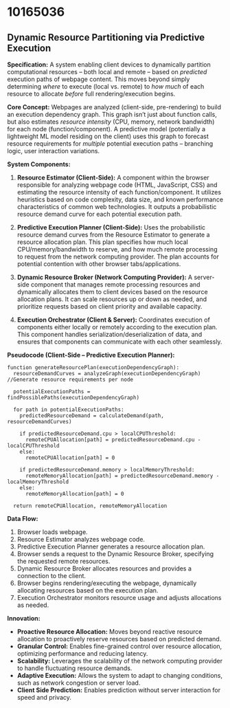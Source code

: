 # 10165036

## Dynamic Resource Partitioning via Predictive Execution

**Specification:** A system enabling client devices to dynamically partition computational resources – both local and remote – based on *predicted* execution paths of webpage content. This moves beyond simply determining *where* to execute (local vs. remote) to *how much* of each resource to allocate *before* full rendering/execution begins.

**Core Concept:** Webpages are analyzed (client-side, pre-rendering) to build an execution dependency graph. This graph isn’t just about function calls, but also estimates *resource intensity* (CPU, memory, network bandwidth) for each node (function/component).  A predictive model (potentially a lightweight ML model residing on the client) uses this graph to forecast resource requirements for *multiple* potential execution paths – branching logic, user interaction variations.  

**System Components:**

1.  **Resource Estimator (Client-Side):**  A component within the browser responsible for analyzing webpage code (HTML, JavaScript, CSS) and estimating the resource intensity of each function/component. It utilizes heuristics based on code complexity, data size, and known performance characteristics of common web technologies.  It outputs a probabilistic resource demand curve for each potential execution path.

2.  **Predictive Execution Planner (Client-Side):** Uses the probabilistic resource demand curves from the Resource Estimator to generate a resource allocation plan. This plan specifies how much local CPU/memory/bandwidth to reserve, and how much remote processing to request from the network computing provider. The plan accounts for potential contention with other browser tabs/applications.

3.  **Dynamic Resource Broker (Network Computing Provider):** A server-side component that manages remote processing resources and dynamically allocates them to client devices based on the resource allocation plans. It can scale resources up or down as needed, and prioritize requests based on client priority and available capacity.

4. **Execution Orchestrator (Client & Server):** Coordinates execution of components either locally or remotely according to the execution plan. This component handles serialization/deserialization of data, and ensures that components can communicate with each other seamlessly.

**Pseudocode (Client-Side – Predictive Execution Planner):**

```
function generateResourcePlan(executionDependencyGraph):
  resourceDemandCurves = analyzeGraph(executionDependencyGraph) //Generate resource requirements per node

  potentialExecutionPaths = findPossiblePaths(executionDependencyGraph)
  
  for path in potentialExecutionPaths:
    predictedResourceDemand = calculateDemand(path, resourceDemandCurves)

    if predictedResourceDemand.cpu > localCPUThreshold:
      remoteCPUAllocation[path] = predictedResourceDemand.cpu - localCPUThreshold
    else:
      remoteCPUAllocation[path] = 0
      
    if predictedResourceDemand.memory > localMemoryThreshold:
      remoteMemoryAllocation[path] = predictedResourceDemand.memory - localMemoryThreshold
    else:
      remoteMemoryAllocation[path] = 0
      
  return remoteCPUAllocation, remoteMemoryAllocation
```

**Data Flow:**

1.  Browser loads webpage.
2.  Resource Estimator analyzes webpage code.
3.  Predictive Execution Planner generates a resource allocation plan.
4.  Browser sends a request to the Dynamic Resource Broker, specifying the requested remote resources.
5.  Dynamic Resource Broker allocates resources and provides a connection to the client.
6.  Browser begins rendering/executing the webpage, dynamically allocating resources based on the execution plan.
7.  Execution Orchestrator monitors resource usage and adjusts allocations as needed.

**Innovation:**

*   **Proactive Resource Allocation:** Moves beyond reactive resource allocation to proactively reserve resources based on predicted demand.
*   **Granular Control:** Enables fine-grained control over resource allocation, optimizing performance and reducing latency.
*   **Scalability:**  Leverages the scalability of the network computing provider to handle fluctuating resource demands.
*   **Adaptive Execution:** Allows the system to adapt to changing conditions, such as network congestion or server load.
* **Client Side Prediction:** Enables prediction without server interaction for speed and privacy.